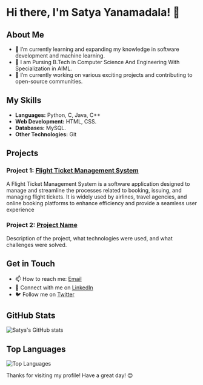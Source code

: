 # Hi there, I'm Satya Yanamadala! 👋

## About Me

- 🌱 I’m currently learning and expanding my knowledge in software development and machine learning.
- 💼 I am Pursing B.Tech in Computer Science And Engineering With Specialization in AIML.
- 🔭 I’m currently working on various exciting projects and contributing to open-source communities.

## My Skills

- **Languages:** Python, C, Java, C++
- **Web Development:** HTML, CSS.
- **Databases:** MySQL.
- **Other Technologies:** Git

## Projects

### Project 1: [Flight Ticket Management System](https://github.com/satyayanamadala/flight-ticket-management-System)
A Flight Ticket Management System is a software application designed to manage and streamline the processes related to booking, issuing, and managing flight tickets. It is widely used by airlines, travel agencies, and online booking platforms to enhance efficiency and provide a seamless user experience

### Project 2: [Project Name](https://github.com/satyayanamadala/project2)
Description of the project, what technologies were used, and what challenges were solved.

## Get in Touch

- 📫 How to reach me: [Email](mailto:satyayanamadala@example.com)
- 📝 Connect with me on [LinkedIn](https://www.linkedin.com/in/satya-yanamadala)
- 🐦 Follow me on [Twitter](https://twitter.com/Satya03410746)

## GitHub Stats

![Satya's GitHub stats](https://github-readme-stats.vercel.app/api?username=satyayanamadala&show_icons=true&theme=radical)

## Top Languages

![Top Languages](https://github-readme-stats.vercel.app/api/top-langs/?username=satyayanamadala&layout=compact&theme=radical)

Thanks for visiting my profile! Have a great day! 😊
